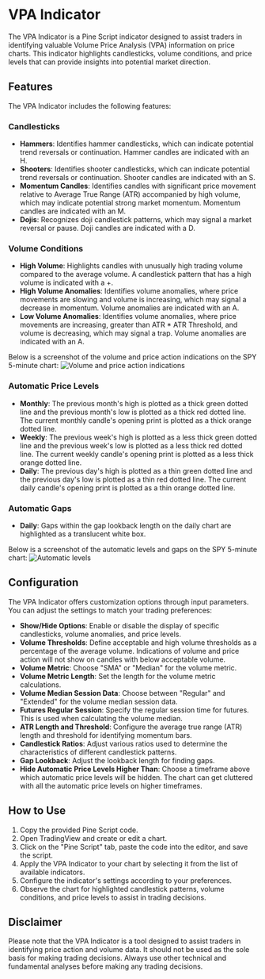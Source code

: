 # VPA Indicator

The VPA Indicator is a Pine Script indicator designed to assist traders in identifying valuable Volume Price Analysis (VPA) information on price charts. This indicator highlights candlesticks, volume conditions, and price levels that can provide insights into potential market direction.

## Features

The VPA Indicator includes the following features:

### Candlesticks

- **Hammers**: Identifies hammer candlesticks, which can indicate potential trend reversals or continuation. Hammer candles are indicated with an H.
- **Shooters**: Identifies shooter candlesticks, which can indicate potential trend reversals or continuation. Shooter candles are indicated with an S.
- **Momentum Candles**: Identifies candles with significant price movement relative to Average True Range (ATR) accompanied by high volume, which may indicate potential strong market momentum. Momentum candles are indicated with an M.
- **Dojis**: Recognizes doji candlestick patterns, which may signal a market reversal or pause. Doji candles are indicated with a D.

### Volume Conditions

- **High Volume**: Highlights candles with unusually high trading volume compared to the average volume. A candlestick pattern that has a high volume is indicated with a +.
- **High Volume Anomalies**: Identifies volume anomalies, where price movements are slowing and volume is increasing, which may signal a decrease in momentum. Volume anomalies are indicated with an A.
- **Low Volume Anomalies**: Identifies volume anomalies, where price movements are increasing, greater than ATR * ATR Threshold, and volume is decreasing, which may signal a trap. Volume anomalies are indicated with an A.

Below is a screenshot of the volume and price action indications on the SPY 5-minute chart:
![Volume and price action indications](https://i.imgur.com/CC0DK1K.png)

### Automatic Price Levels

- **Monthly**: The previous month's high is plotted as a thick green dotted line and the previous month's low is plotted as a thick red dotted line. The current monthly candle's opening print is plotted as a thick orange dotted line.
- **Weekly**: The previous week's high is plotted as a less thick green dotted line and the previous week's low is plotted as a less thick red dotted line. The current weekly candle's opening print is plotted as a less thick orange dotted line.
- **Daily**: The previous day's high is plotted as a thin green dotted line and the previous day's low is plotted as a thin red dotted line. The current daily candle's opening print is plotted as a thin orange dotted line.

### Automatic Gaps

- **Daily**: Gaps within the gap lookback length on the daily chart are highlighted as a translucent white box.

Below is a screenshot of the automatic levels and gaps on the SPY 5-minute chart:
![Automatic levels](https://i.imgur.com/zuBadec.png)

## Configuration

The VPA Indicator offers customization options through input parameters. You can adjust the settings to match your trading preferences:

- **Show/Hide Options**: Enable or disable the display of specific candlesticks, volume anomalies, and price levels.
- **Volume Thresholds**: Define acceptable and high volume thresholds as a percentage of the average volume. Indications of volume and price action will not show on candles with below acceptable volume.
- **Volume Metric**: Choose "SMA" or "Median" for the volume metric.
- **Volume Metric Length**: Set the length for the volume metric calculations.
- **Volume Median Session Data**: Choose between "Regular" and "Extended" for the volume median session data.
- **Futures Regular Session**: Specify the regular session time for futures. This is used when calculating the volume median.
- **ATR Length and Threshold**: Configure the average true range (ATR) length and threshold for identifying momentum bars.
- **Candlestick Ratios**: Adjust various ratios used to determine the characteristics of different candlestick patterns.
- **Gap Lookback**: Adjust the lookback length for finding gaps.
- **Hide Automatic Price Levels Higher Than**: Choose a timeframe above which automatic price levels will be hidden. The chart can get cluttered with all the automatic price levels on higher timeframes.

## How to Use

1. Copy the provided Pine Script code.
2. Open TradingView and create or edit a chart.
3. Click on the "Pine Script" tab, paste the code into the editor, and save the script.
4. Apply the VPA Indicator to your chart by selecting it from the list of available indicators.
5. Configure the indicator's settings according to your preferences.
6. Observe the chart for highlighted candlestick patterns, volume conditions, and price levels to assist in trading decisions.

## Disclaimer

Please note that the VPA Indicator is a tool designed to assist traders in identifying price action and volume data. It should not be used as the sole basis for making trading decisions. Always use other technical and fundamental analyses before making any trading decisions.
